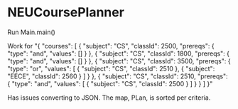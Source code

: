 # NEUCoursePlanner
Run Main.main()

Work for 
"{
 "courses": [
 {
 "subject": "CS",
 "classId": 2500,
 "prereqs": {
 "type": "and",
 "values": []
 }
 },
 {
 "subject": "CS",
 "classId": 1800,
 "prereqs": {
 "type": "and",
 "values": []
 }
 },
 {
 "subject": "CS",
 "classId": 3500,
 "prereqs": {
 "type": "or",
 "values": [
 {
 "subject": "CS",
 "classId": 2510
 },
 {
 "subject": "EECE",
 "classId": 2560
 }
 ]
 }
 },
 {
 "subject": "CS",
 "classId": 2510,
 "prereqs": {
 "type": "and",
 "values": [
 {
 "subject": "CS",
 "classId": 2500
 }
 ]
 }
 }
 ]
 }"
 
 Has issues converting to JSON.
 The map, PLan, is sorted per criteria.
